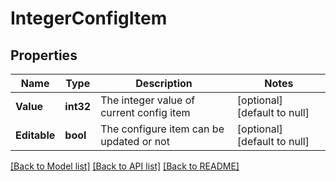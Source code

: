 # IntegerConfigItem

## Properties
Name | Type | Description | Notes
------------ | ------------- | ------------- | -------------
**Value** | **int32** | The integer value of current config item | [optional] [default to null]
**Editable** | **bool** | The configure item can be updated or not | [optional] [default to null]

[[Back to Model list]](../README.md#documentation-for-models) [[Back to API list]](../README.md#documentation-for-api-endpoints) [[Back to README]](../README.md)



